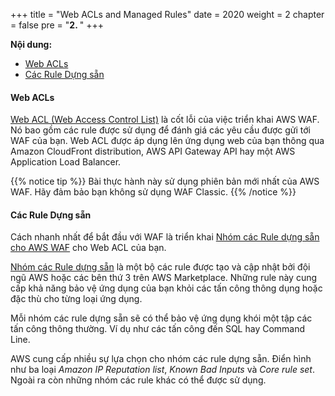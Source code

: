 +++
title = "Web ACLs and Managed Rules"
date = 2020
weight = 2
chapter = false
pre = "<b>2. </b>"
+++

**Nội dung:**
- [Web ACLs](#web-acls)
- [Các Rule Dựng sẵn](#các-rule-dựng-sẵn)

#### Web ACLs
[Web ACL (Web Access Control List)](https://docs.aws.amazon.com/waf/latest/developerguide/web-acl.html) là cốt lỗi của việc triển khai AWS WAF. Nó bao gồm các rule được sử dụng để đánh giá các yêu cầu được gửi tới WAF của bạn. Web ACL được áp dụng lên ứng dụng web của bạn thông qua Amazon CloudFront distribution, AWS API Gateway API hay một AWS Application Load Balancer.

{{% notice tip %}}
Bài thực hành này sử dụng phiên bản mới nhất của AWS WAF. Hãy đảm bảo bạn không sử dụng WAF Classic.
{{% /notice %}}

#### Các Rule Dựng sẵn
Cách nhanh nhất để bắt đầu với WAF là triển khai [Nhóm các Rule dựng sẵn cho AWS WAF](https://docs.aws.amazon.com/waf/latest/developerguide/aws-managed-rule-groups-list.html) cho Web ACL của bạn.

[Nhóm các Rule dựng sẵn](https://docs.aws.amazon.com/waf/latest/developerguide/waf-managed-rule-groups.html) là một bộ các rule được tạo và cập nhật bởi đội ngũ AWS hoặc các bên thứ 3 trên AWS Marketplace. Những rule này cung cấp khả năng bảo vệ ứng dụng của bạn khỏi các tấn công thông dụng hoặc đặc thù cho từng loại ứng dụng.

Mỗi nhóm các rule dựng sẵn sẽ có thể bảo vệ ứng dụng khói một tập các tấn công thông thường. Ví dụ như các tấn công đến SQL hay Command Line.

AWS cung cấp nhiều sự lựa chọn cho nhóm các rule dựng sẵn. Điển hình như ba loại *Amazon IP Reputation list*, *Known Bad Inputs* và *Core rule set*. Ngoài ra còn những nhóm các rule khác có thể được sử dụng.
